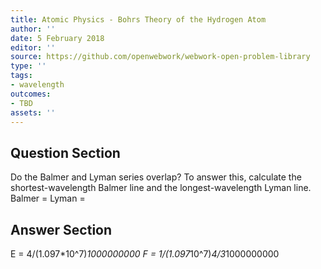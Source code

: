 ```yaml
---
title: Atomic Physics - Bohrs Theory of the Hydrogen Atom
author: ''
date: 5 February 2018
editor: ''
source: https://github.com/openwebwork/webwork-open-problem-library
type: ''
tags:
- wavelength
outcomes:
- TBD
assets: ''
---
```


## Question Section 

Do the Balmer and Lyman series overlap? To answer this, calculate the shortest-wavelength Balmer line and the longest-wavelength Lyman line.
Balmer =
Lyman =


## Answer Section

E = 4/(1.097*10^7)*1000000000
F = 1/(1.097*10^7)*4/3*1000000000